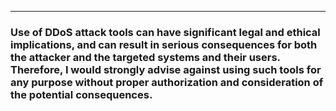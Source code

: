 -----
### Use of DDoS attack tools can have significant legal and ethical implications, and can result in serious consequences for both the attacker and the targeted systems and their users. Therefore, I would strongly advise against using such tools for any purpose without proper authorization and consideration of the potential consequences.
